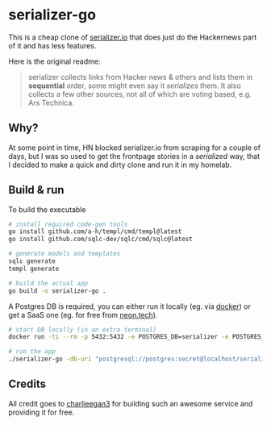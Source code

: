 # serializer-go

This is a cheap clone of [serializer.io](https://serializer.io/) that does just do the Hackernews part of it and has less features.

Here is the original readme:

> serializer collects links from Hacker news & others and lists them in
> **sequential** order, some might even say it *serializes* them. It also
> collects a few other sources, not all of which are voting based, e.g. Ars
> Technica.

## Why?
At some point in time, HN blocked serializer.io from scraping for a couple of days, but I was so used to get the frontpage stories in a _serialized_ way, that I decided to make a quick and dirty clone and run it in my homelab.

## Build & run
To build the executable
```sh
# install required code-gen tools
go install github.com/a-h/templ/cmd/templ@latest
go install github.com/sqlc-dev/sqlc/cmd/sqlc@latest

# generate models and templates
sqlc generate
templ generate

# build the actual app
go build -o serializer-go .
```

A Postgres DB is required, you can either run it locally (eg. via [docker](https://hub.docker.com/_/postgres)) or get a SaaS one (eg. for free from [neon.tech](https://neon.tech)).

```sh
# start DB locally (in an extra terminal)
docker run -ti --rm -p 5432:5432 -e POSTGRES_DB=serializer -e POSTGRES_PASSWORD=secret postgres:15

# run the app
./serializer-go -db-uri "postgresql://postgres:secret@localhost/serializer?sslmode=disable"
```

## Credits
All credit goes to [charlieegan3](https://github.com/charlieegan3) for building such an awesome service and providing it for free.